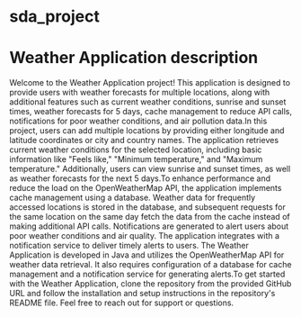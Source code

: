 # sda_project

# Weather Application description 

Welcome to the Weather Application project! This application is designed to provide users with weather forecasts for multiple locations, along with additional features such as current weather conditions, sunrise and sunset times, weather forecasts for 5 days, cache management to reduce API calls, notifications for poor weather conditions, and air pollution data.In this project, users can add multiple locations by providing either longitude and latitude coordinates or city and country names. The application retrieves current weather conditions for the selected location, including basic information like "Feels like," "Minimum temperature," and "Maximum temperature." Additionally, users can view sunrise and sunset times, as well as weather forecasts for the next 5 days.To enhance performance and reduce the load on the OpenWeatherMap API, the application implements cache management using a database. Weather data for frequently accessed locations is stored in the database, and subsequent requests for the same location on the same day fetch the data from the cache instead of making additional API calls. Notifications are generated to alert users about poor weather conditions and air quality. The application integrates with a notification service to deliver timely alerts to users.
The Weather Application is developed in Java and utilizes the OpenWeatherMap API for weather data retrieval. It also requires configuration of a database for cache management and a notification service for generating alerts.To get started with the Weather Application, clone the repository from the provided GitHub URL and follow the installation and setup instructions in the repository's README file. Feel free to reach out for support or questions.

 
